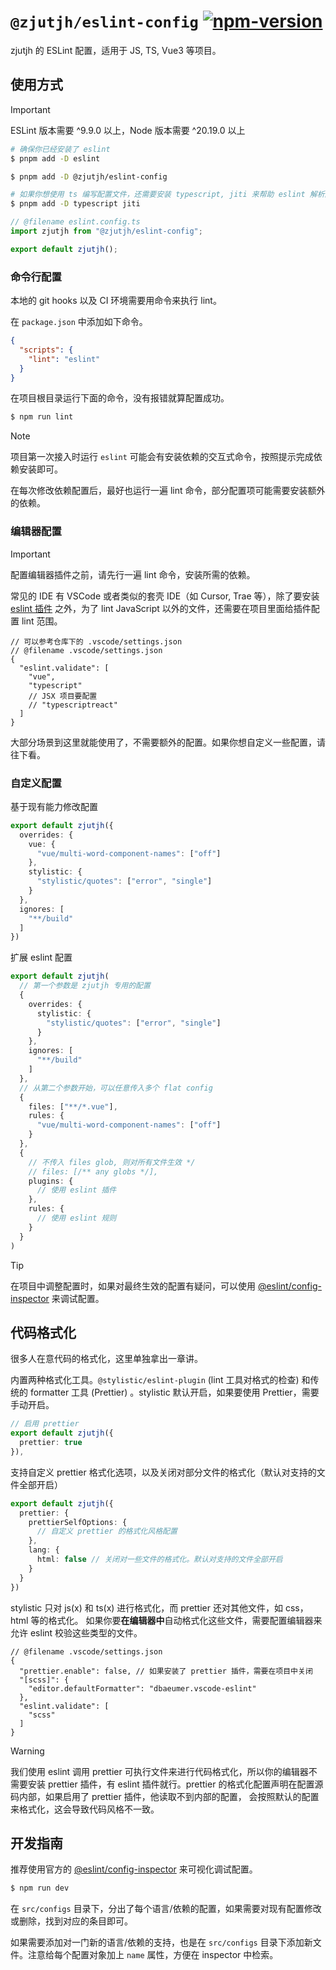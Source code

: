 # `@zjutjh/eslint-config` [![npm-version](https://img.shields.io/npm/v/%40zjutjh%2Feslint-config)](https://www.npmjs.com/package/@zjutjh/eslint-config)

zjutjh 的 ESLint 配置，适用于 JS, TS, Vue3 等项目。

## 使用方式

> [!IMPORTANT]
> ESLint 版本需要 ^9.9.0 以上，Node 版本需要 ^20.19.0 以上

```sh
# 确保你已经安装了 eslint
$ pnpm add -D eslint

$ pnpm add -D @zjutjh/eslint-config

# 如果你想使用 ts 编写配置文件，还需要安装 typescript, jiti 来帮助 eslint 解析配置
$ pnpm add -D typescript jiti
```

```ts
// @filename eslint.config.ts
import zjutjh from "@zjutjh/eslint-config";

export default zjutjh();
```

### 命令行配置

本地的 git hooks 以及 CI 环境需要用命令来执行 lint。

在 `package.json` 中添加如下命令。

```json
{
  "scripts": {
    "lint": "eslint"
  }
}
```

在项目根目录运行下面的命令，没有报错就算配置成功。

```sh
$ npm run lint
```

> [!NOTE]
> 项目第一次接入时运行 `eslint` 可能会有安装依赖的交互式命令，按照提示完成依赖安装即可。
>
> 在每次修改依赖配置后，最好也运行一遍 lint 命令，部分配置项可能需要安装额外的依赖。

### 编辑器配置

> [!IMPORTANT]
> 配置编辑器插件之前，请先行一遍 lint 命令，安装所需的依赖。

常见的 IDE 有 VSCode 或者类似的套壳 IDE（如 Cursor, Trae 等），除了要安装 [eslint 插件](https://marketplace.visualstudio.com/items?itemName=dbaeumer.vscode-eslint) 之外，为了 lint JavaScript 以外的文件，还需要在项目里面给插件配置 lint 范围。

```jsonc
// 可以参考仓库下的 .vscode/settings.json
// @filename .vscode/settings.json
{
  "eslint.validate": [
    "vue",
    "typescript"
    // JSX 项目要配置
    // "typescriptreact"
  ]
}
```

大部分场景到这里就能使用了，不需要额外的配置。如果你想自定义一些配置，请往下看。

### 自定义配置

基于现有能力修改配置

```ts
export default zjutjh({
  overrides: {
    vue: {
      "vue/multi-word-component-names": ["off"]
    },
    stylistic: {
      "stylistic/quotes": ["error", "single"]
    }
  },
  ignores: [
    "**/build"
  ]
})
```

扩展 eslint 配置

```ts
export default zjutjh(
  // 第一个参数是 zjutjh 专用的配置
  {
    overrides: {
      stylistic: {
        "stylistic/quotes": ["error", "single"]
      }
    },
    ignores: [
      "**/build"
    ]
  },
  // 从第二个参数开始，可以任意传入多个 flat config
  {
    files: ["**/*.vue"],
    rules: {
      "vue/multi-word-component-names": ["off"]
    }
  },
  {
    // 不传入 files glob, 则对所有文件生效 */
    // files: [/** any globs */],
    plugins: {
      // 使用 eslint 插件
    },
    rules: {
      // 使用 eslint 规则
    }
  }
)
```

> [!TIP]
> 在项目中调整配置时，如果对最终生效的配置有疑问，可以使用 [@eslint/config-inspector](https://github.com/eslint/config-inspector) 来调试配置。

## 代码格式化

很多人在意代码的格式化，这里单独拿出一章讲。

内置两种格式化工具。`@stylistic/eslint-plugin` (lint 工具对格式的检查) 和传统的 formatter 工具
(Prettier) 。stylistic 默认开启，如果要使用 Prettier，需要手动开启。

```ts
// 启用 prettier
export default zjutjh({
  prettier: true
}),
```

支持自定义 prettier 格式化选项，以及关闭对部分文件的格式化（默认对支持的文件全部开启）

```ts
export default zjutjh({
  prettier: {
    prettierSelfOptions: {
      // 自定义 prettier 的格式化风格配置
    },
    lang: {
      html: false // 关闭对一些文件的格式化。默认对支持的文件全部开启
    }
  }
})
```

stylistic 只对 js(x) 和 ts(x) 进行格式化，而 prettier 还对其他文件，如 css，html 等的格式化。
如果你要**在编辑器中**自动格式化这些文件，需要配置编辑器来允许 eslint 校验这些类型的文件。

```jsonc
// @filename .vscode/settings.json
{
  "prettier.enable": false, // 如果安装了 prettier 插件，需要在项目中关闭
  "[scss]": {
    "editor.defaultFormatter": "dbaeumer.vscode-eslint"
  },
  "eslint.validate": [
    "scss"
  ]
}
```

> [!WARNING]
> 我们使用 eslint 调用 prettier 可执行文件来进行代码格式化，所以你的编辑器不需要安装 prettier 插件，有
> eslint 插件就行。prettier 的格式化配置声明在配置源码内部，如果启用了 prettier 插件，他读取不到内部的配置，
> 会按照默认的配置来格式化，这会导致代码风格不一致。

## 开发指南

推荐使用官方的 [@eslint/config-inspector](https://github.com/eslint/config-inspector) 来可视化调试配置。

```sh
$ npm run dev
```

在 `src/configs` 目录下，分出了每个语言/依赖的配置，如果需要对现有配置修改或删除，找到对应的条目即可。

如果需要添加对一门新的语言/依赖的支持，也是在 `src/configs` 目录下添加新文件。注意给每个配置对象加上 `name` 属性，方便在 inspector 中检索。
